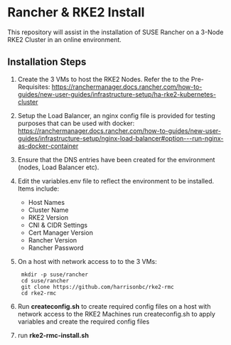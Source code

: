 # Rancher & RKE2 Install
This repository will assist in the installation of SUSE Rancher on a 3-Node RKE2 Cluster in an online environment. 


## Installation Steps

1. Create the 3 VMs to host the RKE2 Nodes. Refer the to the Pre-Requisites: https://ranchermanager.docs.rancher.com/how-to-guides/new-user-guides/infrastructure-setup/ha-rke2-kubernetes-cluster

2. Setup the Load Balancer, an nginx config file is provided for testing purposes that can be used with docker: https://ranchermanager.docs.rancher.com/how-to-guides/new-user-guides/infrastructure-setup/nginx-load-balancer#option---run-nginx-as-docker-container

3. Ensure that the DNS entries have been created for the environment (nodes, Load Balancer etc).

4. Edit the variables.env file to reflect the environment to be installed. Items include:
    - Host Names
    - Cluster Name
    - RKE2 Version
    - CNI & CIDR Settings
    - Cert Manager Version
    - Rancher Version
    - Rancher Password

5. On a host with network access to to the 3 VMs:

        mkdir -p suse/rancher
        cd suse/rancher
        git clone https://github.com/harrisonbc/rke2-rmc
        cd rke2-rmc

6. Run **createconfig.sh** to create required config files on a host with network access to the RKE2 Machines
run createconfig.sh to apply variables and create the required config files

7. run **rke2-rmc-install.sh**
